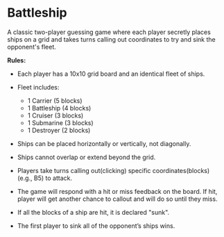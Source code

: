 # Battleship

A classic two-player guessing game where each player secretly places ships on a grid and takes turns calling out coordinates to try and sink the opponent's fleet.

**Rules:**

- Each player has a 10x10 grid board and an identical fleet of ships.
- Fleet includes:

  - 1 Carrier (5 blocks)
  - 1 Battleship (4 blocks)
  - 1 Cruiser (3 blocks)
  - 1 Submarine (3 blocks)
  - 1 Destroyer (2 blocks)

- Ships can be placed horizontally or vertically, not diagonally.
- Ships cannot overlap or extend beyond the grid.
- Players take turns calling out(clicking) specific coordinates(blocks) (e.g., B5) to attack.
- The game will respond with a hit or miss feedback on the board. If hit, player will get another chance to callout and will do so until they miss.
- If all the blocks of a ship are hit, it is declared "sunk".
- The first player to sink all of the opponent’s ships wins.
